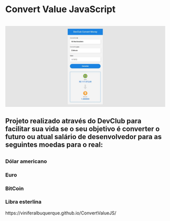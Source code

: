 <h1>Convert Value JavaScript</h1>
<br>
<img src="https://raw.githubusercontent.com/ViniFerAlbuquerque/ConvertValueJS/a4351e49475f9f19076d893457b8cfd7e3f2e084/assets/DevClubConvertMoney.jpeg">
<br>
<h2>Projeto realizado através do DevClub para facilitar sua vida se o seu objetivo é converter o futuro ou atual salário de desenvolvedor para as seguintes moedas para o real:<h2>
<h3>Dólar americano</h3>
<h3>Euro</h3>
<h3>BitCoin</h3>
<h3>Libra esterlina</h3>
https://viniferalbuquerque.github.io/ConvertValueJS/
